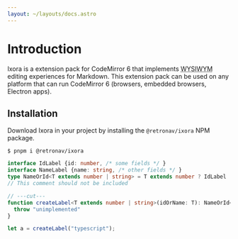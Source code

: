```yaml
---
layout: ~/layouts/docs.astro
---
```


# Introduction

Ixora is a extension pack for CodeMirror 6 that implements
<abbr title="What you see is what you mean">WYSIWYM</abbr> editing experiences
for Markdown. This extension pack can be used on any platform that can run
CodeMirror 6 (browsers, embedded browsers, Electron apps).

## Installation

Download Ixora in your project by installing the `@retronav/ixora` NPM package.

```shell
$ pnpm i @retronav/ixora
```

```ts twoslash
interface IdLabel {id: number, /* some fields */ }
interface NameLabel {name: string, /* other fields */ }
type NameOrId<T extends number | string> = T extends number ? IdLabel : NameLabel;
// This comment should not be included

// ---cut---
function createLabel<T extends number | string>(idOrName: T): NameOrId<T> {
  throw "unimplemented"
}

let a = createLabel("typescript");
```
